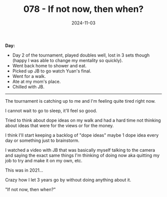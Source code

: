 ﻿---
title: 078 - If not now, then when?
date: 2024-11-03
categories: ["daily"]
tags: posts

---
**Day:** 

- Day 2 of the tournament, played doubles well, lost in 3 sets though (happy I was able to change my mentality so quickly).
- Went back home to shower and eat.
- Picked up JB to go watch Yuan's final.
- Went for a walk.
- Ate at my mom's place.
- Chilled with JB.
---
The tournament is catching up to me and I'm feeling quite tired right now.

I cannot wait to go to sleep, it'll feel so good.

Tried to think about dope ideas on my walk and had a hard time not thinking about ideas that were for the views or for the money.

I think I'll start keeping a backlog of "dope ideas" maybe 1 dope idea every day or something just to brainstorm.

I watched a video with JB that was basically myself talking to the camera and saying the exact same things I'm thinking of doing now aka quitting my job to try and make it on my own, etc.

This was in 2021...

Crazy how I let 3 years go by without doing anything about it.

"If not now, then when?"
